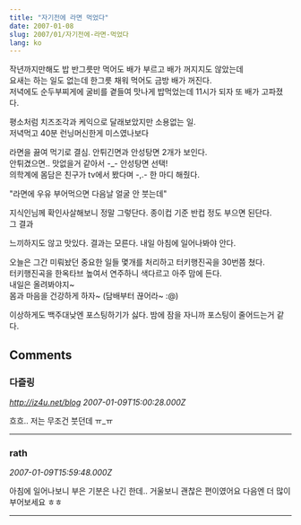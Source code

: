 ```yaml
---
title: "자기전에 라면 먹었다"
date: 2007-01-08
slug: 2007/01/자기전에-라면-먹었다
lang: ko
---
```


작년까지만해도 밥 반그릇만 먹어도 배가 부르고 배가 꺼지지도 않았는데  
요새는 하는 일도 없는데 한그릇 채워 먹어도 금방 배가 꺼진다.   
저녁에도 순두부찌게에 굴비를 곁들여 맛나게 밥먹었는데 11시가 되자 또 배가 고파졌다. 

평소처럼 치즈조각과 케익으로 달래보았지만 소용없는 일.  
저녁먹고 40분 런닝머신한게 미스였나보다 

라면을 끓여 먹기로 결심. 안튀긴면과 안성탕면 2개가 보인다.   
안튀겼으면.. 맛없을거 같아서 -_- 안성탕면 선택!  
의학계에 몸담은 친구가 tv에서 봤다며 -,.- 한 마디 해줬다.   

"라면에 우유 부어먹으면 다음날 얼굴 안 붓는데"

지식인님께 확인사살해보니 정말 그렇단다. 종이컵 기준 반컵 정도 부으면 된단다.  
그 결과  

느끼하지도 않고 맛있다. 결과는 모른다. 내일 아침에 일어나봐야 안다.  

오늘은 그간 미뤄놨던 중요한 일들 몇개를 처리하고 터키행진곡을 30번쯤 쳤다.  
터키행진곡을 한옥타브 높여서 연주하니 색다르고 아주 맘에 든다.  
내일은 올려봐야지~  
몸과 마음을 건강하게 하자~ (담배부터 끊어라~ :@)  

이상하게도 백주대낮엔 포스팅하기가 싫다. 밤에 잠을 자니까 포스팅이 줄어드는거 같다.

## Comments

### 다즐링
*http://iz4u.net/blog*
*2007-01-09T15:00:28.000Z*

흐흐.. 저는 무조건 붓던데 ㅠ_ㅠ

---

### rath
*2007-01-09T15:59:48.000Z*

아침에 일어나보니 부은 기분은 나긴 한데.. 거울보니 괜찮은 편이였어요
다음엔 더 많이 부어보세요 ㅎㅎ

---

